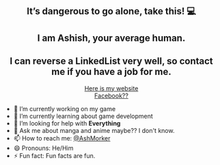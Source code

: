 <h2 align="center"> It’s dangerous to go alone, take this! 💻 </h2>
<h2 align="center">I am Ashish, your average human. </h2>
<h2 align="center">I can reverse a LinkedList very well, so contact me if you have a job for me.</h2>
<p align="center"> 
  <a href="https://averagecoder.me">Here is my website</a>
  <br>
  <a href="fb.com/ashishfromheaven">Facebook??</a>


- 🔭 I’m currently working on my game
- 🌱 I’m currently learning about  game development
- 🤔 I’m looking for help with **Everything**
- 💬 Ask me about manga and anime maybe?? I don't know.
- 📫 How to reach me: [@AshMorker](https://twitter.com/ashmorker.com)
- 😄 Pronouns: He/Him
- ⚡ Fun fact: Fun facts are fun.
